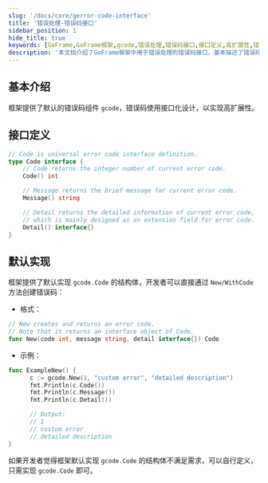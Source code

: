 ```yaml
---
slug: '/docs/core/gerror-code-interface'
title: '错误处理-错误码接口'
sidebar_position: 1
hide_title: true
keywords: [GoFrame,GoFrame框架,gcode,错误处理,错误码接口,接口定义,高扩展性,错误码组件,自定义错误码,接口化设计]
description: '本文档介绍了GoFrame框架中用于错误处理的错误码接口，基本描述了错误码组件gcode的接口化设计和高扩展性。通过实现Code接口，开发者可以自定义错误码。框架提供了默认实现，开发者也可以根据需求自行扩展，实现自己的错误码逻辑。'
---
```


## 基本介绍

框架提供了默认的错误码组件 `gcode`，错误码使用接口化设计，以实现高扩展性。

## 接口定义

```go
// Code is universal error code interface definition.
type Code interface {
    // Code returns the integer number of current error code.
    Code() int

    // Message returns the brief message for current error code.
    Message() string

    // Detail returns the detailed information of current error code,
    // which is mainly designed as an extension field for error code.
    Detail() interface{}
}
```

## 默认实现

框架提供了默认实现 `gcode.Code` 的结构体，开发者可以直接通过 `New/WithCode` 方法创建错误码：

- 格式：

```go
// New creates and returns an error code.
// Note that it returns an interface object of Code.
func New(code int, message string, detail interface{}) Code
```

- 示例：

```go
func ExampleNew() {
      c := gcode.New(1, "custom error", "detailed description")
      fmt.Println(c.Code())
      fmt.Println(c.Message())
      fmt.Println(c.Detail())

      // Output:
      // 1
      // custom error
      // detailed description
}
```


如果开发者觉得框架默认实现 `gcode.Code` 的结构体不满足需求，可以自行定义，只需实现 `gcode.Code` 即可。